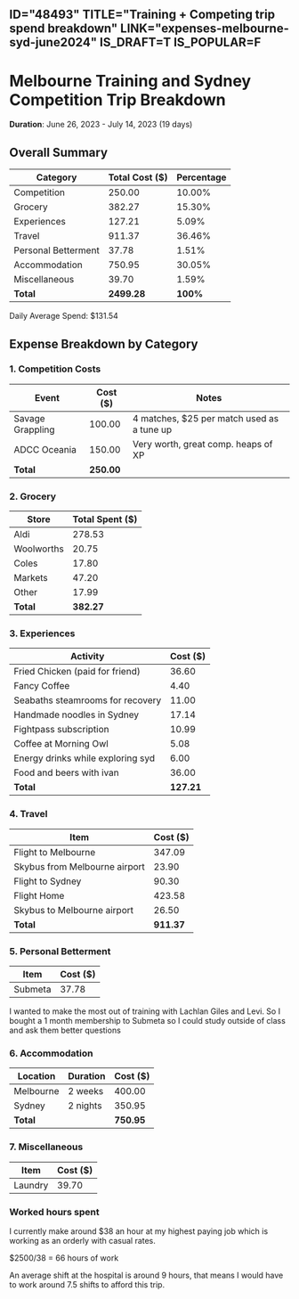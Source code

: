 ID="48493"
TITLE="Training + Competing trip spend breakdown"
LINK="expenses-melbourne-syd-june2024"
IS_DRAFT=T
IS_POPULAR=F
----------

# Melbourne Training and Sydney Competition Trip Breakdown

**Duration**: June 26, 2023 - July 14, 2023 (19 days)

## Overall Summary

| Category           | Total Cost ($) | Percentage |
|--------------------|----------------|------------|
| Competition        | 250.00         | 10.00%     |
| Grocery            | 382.27         | 15.30%     |
| Experiences        | 127.21         | 5.09%      |
| Travel             | 911.37         | 36.46%     |
| Personal Betterment| 37.78          | 1.51%      |
| Accommodation      | 750.95         | 30.05%     |
| Miscellaneous      | 39.70          | 1.59%      |
| **Total**          | **2499.28**    | **100%**   |

Daily Average Spend: $131.54

## Expense Breakdown by Category

### 1. Competition Costs

| Event                  | Cost ($) | Notes                      |
|------------------------|----------|----------------------------|
| Savage Grappling       | 100.00   | 4 matches, $25 per match used as a tune up|
| ADCC Oceania           | 150.00   | Very worth, great comp. heaps of XP|
| **Total**              | **250.00**|                           |

### 2. Grocery

| Store          | Total Spent ($) |
|----------------|-----------------|
| Aldi           | 278.53          |
| Woolworths     | 20.75           |
| Coles          | 17.80           |
| Markets        | 47.20           |
| Other          | 17.99           |
| **Total**      | **382.27**      |

### 3. Experiences

| Activity                    | Cost ($) |
|-----------------------------|----------|
| Fried Chicken (paid for friend) | 36.60    |
| Fancy Coffee                | 4.40     |
| Seabaths steamrooms for recovery | 11.00    |
| Handmade noodles in Sydney  | 17.14    |
| Fightpass subscription      | 10.99    |
| Coffee at Morning Owl       | 5.08     |
| Energy drinks while exploring syd      | 6.00     |
| Food and beers with ivan    | 36.00    |
| **Total**                   | **127.21**|

### 4. Travel

| Item                        | Cost ($) |
|-----------------------------|----------|
| Flight to Melbourne         | 347.09   |
| Skybus from Melbourne airport| 23.90   |
| Flight to Sydney            | 90.30    |
| Flight Home                 | 423.58   |
| Skybus to Melbourne airport | 26.50    |
| **Total**                   | **911.37**|

### 5. Personal Betterment

| Item    | Cost ($) |
|---------|----------|
| Submeta | 37.78    |

I wanted to make the most out of training with Lachlan Giles and Levi. So I bought a 1 month membership to Submeta so I could study outside of class and ask them better questions 

### 6. Accommodation

| Location  | Duration    | Cost ($) |
|-----------|-------------|----------|
| Melbourne | 2 weeks     | 400.00   |
| Sydney    | 2 nights    | 350.95   |
| **Total** |             | **750.95**|

### 7. Miscellaneous

| Item    | Cost ($) |
|---------|----------|
| Laundry | 39.70    |


### Worked hours spent 

I currently make around $38 an hour at my highest paying job which is working as an orderly with casual rates. 

<div class="center">

$2500/38 = 66 hours of work

</div> 

An average shift at the hospital is around 9 hours, that means I would have to work around 7.5 shifts to afford this trip. 

